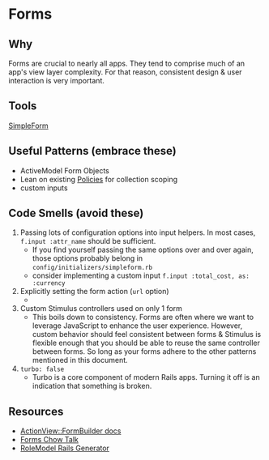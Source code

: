 # Forms

## Why

Forms are crucial to nearly all apps.  They tend to comprise much of an app's view layer complexity.  For that reason, consistent design & user interaction is very important.

## Tools

[SimpleForm](https://github.com/heartcombo/simple_form)

## Useful Patterns (embrace these)

* ActiveModel Form Objects <!-- TODO: concrete examples -->
* Lean on existing [Policies](authorization.md) for collection scoping
* custom inputs <!-- TODO: link to currency input example -->

## Code Smells (avoid these)

1. Passing lots of configuration options into input helpers. In most cases, `f.input :attr_name` should be sufficient.
   * If you find yourself passing the same options over and over again, those options probably belong in `config/initializers/simpleform.rb`
   * consider implementing a custom input `f.input :total_cost, as: :currency`
2. Explicitly setting the form action (`url` option)
   * <!-- TODO: explain (tldr; resource routing/ RESTful controllers, etc) -->
3. Custom Stimulus controllers used on only 1 form
   * This boils down to consistency.  Forms are often where we want to leverage JavaScript to enhance the user experience.  However, custom behavior should feel consistent between forms & Stimulus is flexible enough that you should be able to reuse the same controller between forms. So long as your forms adhere to the other patterns mentioned in this document.
4. `turbo: false`
   * Turbo is a core component of modern Rails apps.  Turning it off is an indication that something is broken.

## Resources

* [ActionView::FormBuilder docs](https://api.rubyonrails.org/classes/ActionView/Helpers/FormBuilder.html)
* [Forms Chow Talk](https://rm-almanac.herokuapp.com/presentations/388)
* [RoleModel Rails Generator](https://github.com/RoleModel/rolemodel_rails/tree/master/lib/generators/rolemodel/simple_form)
